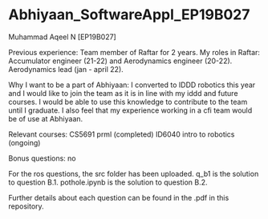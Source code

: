 # Abhiyaan_SoftwareAppl_EP19B027

Muhammad Aqeel N [EP19B027]

Previous experience:
Team member of Raftar for 2 years. 
My roles in Raftar: Accumulator engineer (21-22) and Aerodynamics engineer (20-22). Aerodynamics lead (jan - april 22).

Why I want to be a part of Abhiyaan:
I converted to IDDD robotics this year and I would like to join the team as it is in line with my iddd and future courses. I would be able to use this knowledge to contribute to the team until I graduate. I also feel that my experience working in a cfi team would be of use at Abhiyaan.

Relevant courses:
CS5691 prml (completed)
ID6040 intro to robotics (ongoing)

Bonus questions: no

For the ros questions, the src folder has been uploaded.
q_b1 is the solution to question B.1.
pothole.ipynb is the solution to question B.2.


Further details about each question can be found in the .pdf in this repository.
